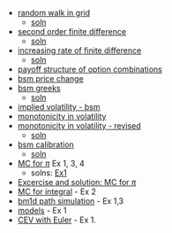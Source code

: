 - [random walk in grid](src/20grid_random_walk_01.ipynb) 
    - [soln](src/20grid_random_walk_01_soln.ipynb)
- [second order finite difference](src/20fd2.ipynb)
    - [soln](src/20fd2_soln.ipynb)
- [increasing rate of finite difference](src/20fd_ex.pdf)
    - [soln](src/20fd_ex_soln.pdf)
- [payoff structure of option combinations](src/20option_combinations.ipynb)
- [bsm price change](src/20bsm_price_change.ipynb)
- [bsm greeks](src/20explicit_bsm_greeks.ipynb)
    - [soln](src/20explicit_bsm_greeks_soln.ipynb)
- [implied volatility - bsm](src/20iv_hw01.ipynb)
- [monotonicity in volatility](src/20montone.ipynb)
- [monotonicity in volatility - revised](src/20montone_revised.ipynb)
    - [soln](src/20montone_revised_soln.ipynb)
- [bsm calibration](src/20bsm_calibration_v01hw.ipynb)
    - [soln](src/20bsm_calibration_v01.ipynb)
- [MC for $\pi$](src/20mcpi01.pdf) Ex 1, 3, 4
    - solns: [Ex1](src/20mcpiex1.ipynb)
- [Excercise and solution: MC for $\pi$](src/20exmcpi01.ipynb)
- [MC for integral](src/20omc_integral_01.pdf) - Ex 2
- [bm1d path simulation](src/20bm1d.pdf) - Ex 1,3
- [models](src/20sde.pdf) - Ex 1
- [CEV with Euler](src/20euler_sde_1d.pdf) - Ex 1.


    



    
    

